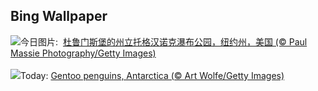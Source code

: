 ## Bing Wallpaper
![](https://www.bing.com/th?id=OHR.TaughannockFalls_ZH-CN4580750386_UHD.jpg&w=1000)今日图片: &nbsp;[杜鲁门斯堡的州立托格汉诺克瀑布公园，纽约州，美国 (© Paul Massie Photography/Getty Images)](https://www.bing.com/th?id=OHR.TaughannockFalls_ZH-CN4580750386_UHD.jpg)
<br><br/>
![](https://www.bing.com/th?id=OHR.GentooJump_EN-US3267430533_UHD.jpg&w=1000)Today: [Gentoo penguins, Antarctica (© Art Wolfe/Getty Images)](https://www.bing.com/th?id=OHR.GentooJump_EN-US3267430533_UHD.jpg)
<br><br/>
